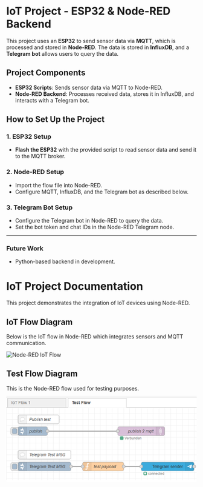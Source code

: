 # IoT Project - ESP32 & Node-RED Backend

This project uses an **ESP32** to send sensor data via **MQTT**, which is processed and stored in **Node-RED**. The data is stored in **InfluxDB**, and a **Telegram bot** allows users to query the data.

## Project Components

- **ESP32 Scripts**: Sends sensor data via MQTT to Node-RED.
- **Node-RED Backend**: Processes received data, stores it in InfluxDB, and interacts with a Telegram bot.

## How to Set Up the Project

### 1. ESP32 Setup
- **Flash the ESP32** with the provided script to read sensor data and send it to the MQTT broker.

### 2. Node-RED Setup
- Import the flow file into Node-RED.
- Configure MQTT, InfluxDB, and the Telegram bot as described below.

### 3. Telegram Bot Setup
- Configure the Telegram bot in Node-RED to query the data.
- Set the bot token and chat IDs in the Node-RED Telegram node.

---

### Future Work
- Python-based backend in development.

# IoT Project Documentation

This project demonstrates the integration of IoT devices using Node-RED.

## IoT Flow Diagram

Below is the IoT flow in Node-RED which integrates sensors and MQTT communication.

![Node-RED IoT Flow](images/nodered_iot_flow.png)

## Test Flow Diagram

This is the Node-RED flow used for testing purposes.

![Node-RED Test Flow](images/nodered_test_flow.png)

